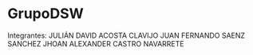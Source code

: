 # GrupoDSW
Integrantes: JULIÁN DAVID ACOSTA CLAVIJO JUAN FERNANDO SAENZ SANCHEZ JHOAN ALEXANDER CASTRO NAVARRETE
